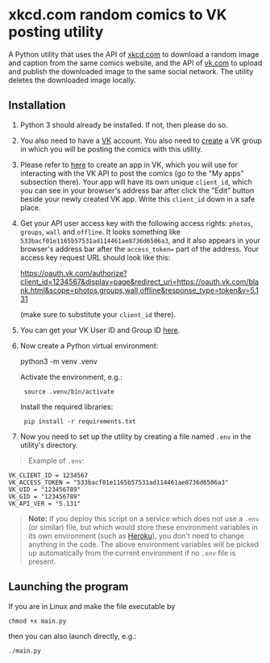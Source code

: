 # xkcd.com random comics to VK posting utility

A Python utility that uses the API of [xkcd.com](xkcd.com) to download a random image and caption from the same comics website, and the API of [vk.com](vk.com) to upload and publish the downloaded image to the same social network. The utility deletes the downloaded image locally.

## Installation

1. Python 3 should already be installed. If not, then please do so.
2. You also need to have a [VK](www.vk.com) account. You also need to [create](https://vk.com/groups?tab=admin) a VK group in which you will be posting the comics with this utility.
3. Please refer to [here](https://vk.com/dev) to create an app in VK, which you will use for interacting with the VK API to post the comics (go to the "My apps" subsection there). Your app will have its own unique `client_id`, which you can see in your browser's address bar after click the "Edit" button beside your newly created VK app. Write this `client_id` down in a safe place.
4. Get your API user access key with the following access rights: `photos`, `groups`, `wall` and `offline`. It looks something like `533bacf01e1165b57531ad114461ae8736d6506a3`, and it also appears in your browser's address bar after the `access_token=` part of the address. Your access key request URL should look like this:

    https://oauth.vk.com/authorize?client_id=1234567&display=page&redirect_uri=https://oauth.vk.com/blank.html&scope=photos,groups,wall,offline&response_type=token&v=5.131

    (make sure to substitute your `client_id` there).

5. You can get your VK User ID and Group ID [here](https://regvk.com/id/).

6. Now create a Python virtual environment:

    python3 -m venv .venv

    Activate the environment, e.g.:

        source .venv/bin/activate

    Install the required libraries:

        pip install -r requirements.txt

7. Now you need to set up the utility by creating a file named `.env` in the utility's directory.

> Example of `.env`:

    VK_CLIENT_ID = 1234567
    VK_ACCESS_TOKEN = "533bacf01e1165b57531ad114461ae8736d6506a3"
    VK_UID = "123456789"
    VK_GID = "123456789"
    VK_API_VER = "5.131"

> **Note:** If you deploy this script on a service which does not use a `.env` (or similar) file, but which would store these environment variables in its own environment (such as [Heroku](http://heroku.com)), you don't need to change anything in the code. The above environment variables will be picked up automatically from the current environment if no `.env` file is present.

## Launching the program

If you are in Linux and make the file executable by

    chmod +x main.py

then you can also launch directly, e.g.:

    ./main.py
